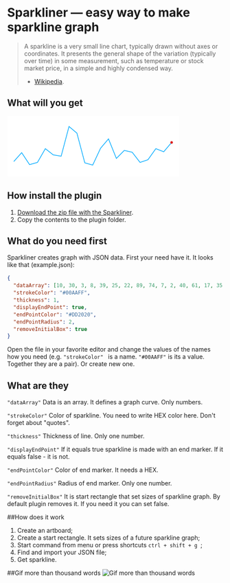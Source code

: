 # Sparkliner — easy way to make sparkline graph
> A sparkline is a very small line chart, typically drawn without axes or coordinates. It presents the general shape of the variation (typically over time) in some measurement, such as temperature or stock market price, in a simple and highly condensed way.
> - [Wikipedia](https://en.wikipedia.org/wiki/Sparkline).

## What will you get
![This is sparkline](/sparkline-example.png)

## How install the plugin
1. [Download the zip file with the Sparkliner](https://github.com/Volorf/Sparkliner/archive/master.zip).
2. Copy the contents to the plugin folder.

## What do you need first
Sparkliner creates graph with JSON data. First your need have it. It looks like that (example.json):

``` json
{
  "dataArray": [10, 30, 3, 8, 39, 25, 22, 89, 74, 7, 2, 40, 61, 17, 35, 31, 8, 14, 39, 32, 53],
  "strokeColor": "#00AAFF",
  "thickness": 1,
  "displayEndPoint": true,
  "endPointColor": "#DD2020",
  "endPointRadius": 2,
  "removeInitialBox": true
}
```
Open the file in your favorite editor and change the values of the names how you need (e.g. `"strokeColor" ` is a name. `"#00AAFF"` is its a value. Together they are a pair). Or create new one.

## What are they

``` "dataArray" ```
Data is an array. It defines a graph curve. Only numbers.

``` "strokeColor" ```
Color of sparkline. You need to write HEX color here. Don't forget about "quotes".

``` "thickness" ```
Thickness of line. Only one number.

``` "displayEndPoint" ```
If it equals true sparkline is made with an end marker. If it equals false - it is not.

``` "endPointColor" ```
Color of end marker. It needs a HEX.

``` "endPointRadius" ```
Radius of end marker. Only one number.

``` "removeInitialBox" ```
It is start rectangle that set sizes of sparkline graph. By default plugin removes it. If you need it you can set false.

##How does it work
1. Create an artboard;
2. Create a start rectangle. It sets sizes of a future sparkline graph;
3. Start command from menu or press shortcuts `ctrl + shift + g `;
4. Find and import your JSON file;
5. Get sparkline.

##Gif more than thousand words
![Gif more than thousand words](/how-to.gif)
